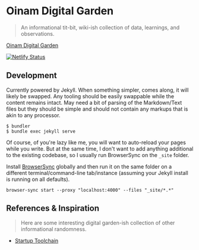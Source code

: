 # Oinam Digital Garden

> An informational tit-bit, wiki-ish collection of data, learnings, and observations.

[Oinam Digital Garden](https://oinam.fyi/)

[![Netlify Status](https://api.netlify.com/api/v1/badges/21c27b58-d94c-419d-ad04-bcaea2f5465d/deploy-status)](https://app.netlify.com/sites/oinam-fyi/deploys)

## Development

Currently powered by Jekyll. When something simpler, comes along, it will likely be swapped. Any tooling should be easily swappable while the content remains intact. May need a bit of parsing of the Markdown/Text files but they should be simple and should not contain any markups that is akin to any processor.

```
$ bundler
$ bundle exec jekyll serve
```

Of course, of you're lazy like me, you will want to auto-reload your pages while you write. But at the same time, I don't want to add anything additional to the existing codebase, so I usually run BrowserSync on the `_site` folder.

Install [BrowserSync](https://www.browsersync.io) globally and then run it on the same folder on a different terminal/command-line tab/instance (assuming your Jekyll install is running on all defaults).

`browser-sync start --proxy "localhost:4000" --files "_site/*.*"`

## References & Inspiration

> Here are some interesting digital garden-ish collection of other informational randomness.

- [Startup Toolchain](https://startuptoolchain.com)

